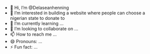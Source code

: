 - 👋 Hi, I’m @Delaseanhenning
- 👀 I’m interested in building a website where people can choose a nigerian state to donate to
- 🌱 I’m currently learning ...
- 💞️ I’m looking to collaborate on ...
- 📫 How to reach me ...
- 😄 Pronouns: ...
- ⚡ Fun fact: ...

<!---
Delaseanhenning/Delaseanhenning is a ✨ special ✨ repository because its `README.md` (this file) appears on your GitHub profile.
You can click the Preview link to take a look at your changes.
--->
